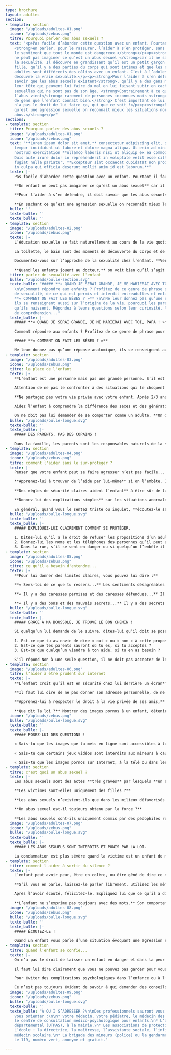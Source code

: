 ```yaml
---
type: brochure
layout: adultes
section:
- template: section
  image: "/uploads/adultes-01.png"
  icone: "/uploads/zebus.png"
  titre: Pourquoi parler des abus sexuels ?
  text: "<p>Pas facile d’aborder cette question avec un enfant. Pourtant il faut lui
    <strong>en parler, pour le rassurer, l’aider à s’en protéger, sans lui donner
    le sentiment que tout le monde est dangereux.</strong></p><p><strong>Un enfant
    ne peut pas imaginer ce qu’est un abus sexuel </strong>car il ne sait pas ce qu’est
    la sexualité. Il découvre en grandissant qu’il est un petit garçon ou une petite
    fille, qu’il y a des parties du corps qui sont intimes et que les câlins entre
    adultes sont différents des câlins avec un enfant. C’est à l’adolescence qu’il
    découvre la vraie sexualité.</p><p><strong>Pour l’aider à s’en défendre, il doit
    savoir que les abus sexuels existent</strong>, qu’il y a des gens malades dans
    leur tête qui peuvent lui faire du mal en lui faisant subir en cachette des caresses
    sexuelles qui ne sont pas de son âge. <strong>Contrairement à ce que l’on croit,
    l’abus vient</strong> rarement de personnes inconnues mais <strong>généralement
    de gens que l’enfant connaît bien.</strong> C’est important de lui expliquer qu’on
    n’a pas le droit de lui faire ça, qui que ce soit !</p><p><strong>En sachant ce
    qu’est une agression sexuelle on reconnaît mieux les situations normales et les
    abus.</strong></p>"
sections:
- template: section
  titre: Pourquoi parler des abus sexuels ?
  image: "/uploads/adultes-01.png"
  icone: "/uploads/zebus.png"
  text: "**Lorem ipsum dolor sit amet,** consectetur adipiscing elit, sed do eiusmod
    tempor incididunt ut labore et dolore magna aliqua. Ut enim ad minim veniam, quis
    nostrud exercitation **ullamco laboris nisi ut aliquip ex ea commodo consequat.**
    Duis aute irure dolor in reprehenderit in voluptate velit esse cillum dolore eu
    fugiat nulla pariatur. **Excepteur sint occaecat cupidatat non proident, sunt
    in culpa qui officia deserunt mollit anim id est laborum.**"
  texte: |-
    Pas facile d’aborder cette question avec un enfant. Pourtant il faut lui **en parler, pour le rassurer, l’aider à s’en protéger, sans lui donner le sentiment que tout le monde est dangereux.**

    **Un enfant ne peut pas imaginer ce qu’est un abus sexuel** car il ne sait pas ce qu’est la sexualité. Il découvre en grandissant qu’il est un petit garçon ou une petite fille, qu’il y a des parties du corps qui sont intimes et que les câlins entre adultes sont différents des câlins avec un enfant. C’est à l’adolescence qu’il découvre la vraie sexualité.

    **Pour l’aider à s’en défendre, il doit savoir que les abus sexuels existent,** qu’il y a des gens malades dans leur tête qui peuvent lui faire du mal en lui faisant subir en cachette des caresses sexuelles qui ne sont pas de son âge. **Contrairement à ce que l’on croit, l’abus vient** rarement de personnes inconnues mais **généralement de gens que l’enfant connaît bien.** C’est important de lui expliquer qu’on n’a pas le droit de lui faire ça, qui que ce soit !

    **En sachant ce qu’est une agression sexuelle on reconnaît mieux les situations normales et les abus.**
  bulle: ''
  texte-bulle: ''
  texte_bulle: ''
- template: section
  image: "/uploads/adultes-02.png"
  icone: "/uploads/zebus.png"
  texte: |-
    L’éducation sexuelle se fait naturellement au cours de la vie quotidienne. **Laissez-le poser des questions, demandez-lui ce qu’il imagine.**

    La toilette, le bain sont des moments de découverte du corps et de la différence des sexes. C’est normal qu’un enfant soit curieux, cela l’intéresse, **essayez de lui répondre sans gêne !** Expliquez-lui comment son corps fonctionne, que son corps lui appartient, qu’il a droit au respect et à la protection des adultes. Adaptez vos réponses à son âge.

    Documentez-vous sur l’approche de la sexualité chez l’enfant. **Vers 4/5 ans, expliquez-lui que son sexe est un endroit privé,** qu’il ne doit pas le montrer ou le toucher tout le temps, même si c’est agréable. On doit le laver tout seul et on ne s’en sert vraiment que quand on est grand et amoureux...

    **Quand les enfants jouent au docteur,** on voit bien qu’il s’agit d’une curiosité normale si l’ambiance est celle d’un jeu et s’il n’y a ni contrainte ni violence. **Il faut s’inquiéter si un enfant en force un autre et l’oblige à se déshabiller** en prétextant que c’est un jeu.
  titre: parler de sexualité avec l'enfant
  bulle: "/uploads/bulle-section.svg"
  texte-bulle: "##### **« QUAND JE SERAI GRANDE, JE ME MARIERAI AVEC TOI, PAPA ! »**
    \n\nComment répondre aux enfants ? Profitez de ce genre de phrase pour parler
    de sexualité, de ce qui est permis et interdit entreadultes et enfants. \n\n#####
    **« COMMENT ON FAIT LES BÉBÉS ? »** \n\nNe leur donnez pas qu’une réponse anatomique,
    ils se renseignent aussi sur l’origine de la vie, pourquoi les parents ont voulu
    qu’ils naissent. Répondez à leurs questions selon leur curiosité, leur niveau
    de compréhension..."
  texte_bulle: |-
    ##### **« QUAND JE SERAI GRANDE, JE ME MARIERAI AVEC TOI, PAPA ! »**

    Comment répondre aux enfants ? Profitez de ce genre de phrase pour parler de sexualité, de ce qui est permis et interdit entre adultes et enfants.

    ##### **« COMMENT ON FAIT LES BÉBÉS ? »**

    Ne leur donnez pas qu’une réponse anatomique, ils se renseignent aussi sur l’origine de la vie, pourquoi les parents ont voulu qu’ils naissent. Répondez à leurs questions selon leur curiosité, leur niveau de compréhension...
- template: section
  image: "/uploads/adultes-03.png"
  icone: "/uploads/zebus.png"
  titre: la place de l'enfant
  texte: |-
    **L’enfant est une personne mais pas une grande personne. S’il est curieux du monde des adultes il ne le comprend pas toujours.**

    Attention de ne pas le confronter à des situations qui le choquent : les disputes entre adultes, les images violentes, la nudité. Ça peut l’impressionner et lui faire peur.

    **Ne partagez pas votre vie privée avec votre enfant. Après 2/3 ans, ne vous montrez plus tout nu devant lui.**

    Aidez l’enfant à comprendre la différence des sexes et des générations. Vous pouvez lui parler de la nature, des âges de la vie, des personnes de sa famille : les papas, les mamans, les frères et sœurs, les grands-parents, les beaux-pères, les belles-mères, les demi-frères et les demi-sœurs... les plus jeunes, les plus grands, les ados et les bébés. Si chacun a sa place, l’enfant comprend que chaque âge a ses plaisirs : jouer, travailler à l’école, sortir avec ses copains, avoir un amoureux ou une amoureuse.

    On ne doit pas lui demander de se comporter comme un adulte. **On doit le respecter en tant qu’enfant. Ainsi, il pourra plus facilement savoir ce qui est normal et ce qui ne l’est pas.**
  bulle: "/uploads/bulle-longue.svg"
  texte-bulle: ''
  texte_bulle: |-
    ##### DES PARENTS, PAS DES COPAINS !

    Dans la famille, les parents sont les responsables naturels de la santé et de la sécurité de leur enfant. Ils transmettent les valeurs auxquelles ils croient. Ce sont des exemples pour l’enfant, dans leurs paroles et dans leurs comportements. C’est avec eux qu’il apprend le vivre-ensemble.
- template: section
  image: "/uploads/adultes-04.png"
  icone: "/uploads/zebus.png"
  titre: comment l'aider sans le sur-protéger ?
  texte: |-
    Penser que votre enfant peut se faire agresser n’est pas facile... mais **il aura moins peur s’il sait quoi faire.**

    **Apprenez-lui à trouver de l’aide par lui-même** si on l’embête. Il ne doit pas parler aux inconnus et il doit refuser de les suivre. Il doit oser en parler si quelqu’un veut toucher son sexe même si c’est quelqu’un qu’il connaît bien.

    **Des règles de sécurité claires aident l’enfant** à être sûr de lui et indépendant : il peut alors rester spontané et affectueux.

    **Donnez-lui des explications simples** sur les situations anormales ou dangereuses. Parlez-lui, par exemple, de la différence entre quelqu’un qui lui fait des caresses en secret et quelqu’un qui le prend dans ses bras devant tout lemonde. **Dites-lui qu’il peut dire " non " ou changer d’avis** si un jeu dérape, si ça va trop loin ou s’il a un doute.

    En général, quand vous le sentez triste ou inquiet, **écoutez-le sans reproche pour lui montrer votre confiance.** Intéressez-vous à son point de vue, à ce qu’il pense. **S’il n’a pas peur d’être grondé ou que l’on se moque de lui, il osera parler de ce qui le tracasse.**
  bulle: "/uploads/bulle-longue.svg"
  texte-bulle: ''
  texte_bulle: |-
    ##### EXPLIQUEZ-LUI CLAIREMENT COMMENT SE PROTÉGER.

    1. Dites-lui qu’il a le droit de refuser les propositions d’un adulte ou d’un grand même s’il le connaît bien, que ce n’est pas malpoli et que vous ne le  gronderez pas.
    2. Donnez-lui les noms et les téléphones des personnes qu’il peut appeler en cas de problème.
    3. Dans la rue, s’il se sent en danger ou si quelqu’un l’embête il peut trouver refuge dans le magasin le plus proche ou se faire accompagner par un copain.
- template: section
  image: "/uploads/adultes-05.png"
  icone: "/uploads/zebus.png"
  titre: ce qu'il a besoin d'entendre...
  texte: |-
    **Pour lui donner des limites claires, vous pouvez lui dire :**

    **« Sers-toi de ce que tu ressens...** Les sentiments désagréables ou bizarres t’avertissent que quelque chose ne va pas. Tu peux te fier à ce que tu ressens. Tu ne dois pas hésiter à te confier à des adultes jusqu’à ce qu’on te croie... »

    **« Il y a des caresses permises et des caresses défendues...** Il y a des caresses qui font plaisir et qui sont agréables mais il y en a d’autres qui sont bizarres, qui font peur. Les adultes n’ont pas le droit de passer la main sous tes vêtements et s’approcher de ton sexe, de toucher tes seins ou tes fesses ! »

    **« Il y a des bons et des mauvais secrets...** Il y a des secrets qu’on aime partager, et qu’on fait pour jouer. Les enfants ne devraient pas avoir des secrets lourds à porter. Si on t’impose un secret, qu’on te menace ou qu’on te fait du chantage, il faut que tu en parles à quelqu’un, même si tu avais promis de ne rien dire au début ! »
  bulle: "/uploads/bulle-longue.svg"
  texte-bulle: ''
  texte_bulle: |-
    ##### GRÂCE À MA BOUSSOLE, JE TROUVE LE BON CHEMIN !

    Si quelqu’un lui demande de le suivre, dites-lui qu’il doit se poser ces trois questions :

    1. Est-ce que tu as envie de dire « oui » ou « non » à cette proposition ?
    2. Est-ce que tes parents sauront où tu es, si tu acceptes ?
    3. Est-ce que quelqu’un viendra à ton aide, si tu en as besoin ?

    S’il répond Non à une seule question, il ne doit pas accepter de le suivre.
- template: section
  image: "/uploads/adultes-06.png"
  titre: l'aider à être prudent sur internet
  texte: |-
    **L’enfant croit qu’il est en sécurité chez lui derrière un écran** et qu’il connaît ceux avec qui il communique, mais il peut entrer en contact avec des gens malveillants. Expliquez-lui qu’il existe des pièges, des faux-amis, des arnaques, des images pornos et des pédophiles...

    **Il faut lui dire de ne pas donner son adresse personnelle, de ne pas accepter d’invitation secrète, qu’il ne doit pas accepter de se montrer nu devant un écran.** Il doit savoir que les textes et les images qu’il envoie, même en conversation privée, peuvent être filmés et récupérés pour se moquer de lui ou le racketter.

    **Apprenez-lui à respecter le droit à la vie privée de ses amis,** à ne pas diffuser leurs photos ou leurs paroles sans leur autorisation. Parlez avec lui de ses amis et contacts sur Internet. Dites-lui d’être prudent, de ne pas communiquer avec des gens qu’il ne connaît pas et de vous parler s’il y a un problème.

    **Que dit la loi ?** Montrer des images pornos à un enfant, détenir ou diffuser des images pédophiles impliquant des jeunes de moins de 18 ans est interdit et puni sévèrement.
  icone: "/uploads/zebus.png"
  bulle: "/uploads/bulle-longue.svg"
  texte-bulle: ''
  texte_bulle: |-
    ##### POSEZ-LUI DES QUESTIONS !

    « Sais-tu que les images que tu mets en ligne sont accessibles à tous et peuvent être utilisées contre toi ? »

    « Sais-tu que certains jeux vidéos sont interdits aux mineurs à cause de leurs contenus sexuels et qu’ils donnent l’exemple de la prostitution ? »

    « Sais-tu que les images pornos sur Internet, à la télé ou dans les jeux vidéos ne reflètent pas toujours la vraie sexualité ? »
- template: section
  titre: c'est quoi un abus sexuel ?
  texte: |-
    Les abus sexuels sont des actes **très graves** par lesquels **un adulte ou un plus grand,** pour son plaisir, **oblige un enfant à un acte sexuel qui n’est pas de son âge.** C’est un abus de pouvoir, c’est une agression. Les agressions sexuelles ou « abus sexuels » sont : l’exhibitionnisme, l’initiation sexuelle avec  des images pornos, les attouchements, le viol. Utiliser la nudité de l’enfant pour des images pédo-pornographiques ou prostituer des enfants pour de l’argent sont aussi des abus sexuels.

    **Les victimes sont-elles uniquement des filles ?**                                                 NON ! Les garçons aussi en sont victimes.

    **Les abus sexuels n’existent-ils que dans les milieux défavorisés ?**                  NON ! Toutes les classes sociales sont concernées.

    **Un abus sexuel est-il toujours obtenu par la force ?**                                         NON ! Il est très souvent obtenu par la séduction, des cadeaux, du chantage, le plus souvent en exigeant le secret.

    **Les abus sexuels sont-ils uniquement commis par des pédophiles rencontrés dans la rue ?**                                                                                                            NON ! Ces actes sont commis le plus souvent par des hommes proches de l’enfant, même parfois par des adolescents dans le cadre familial ou éducatif. On parle d’inceste pour les abus commis par un membre de la famille (par exemple : père, beau-père, frère, cousin, oncle, grand-père).
  image: "/uploads/adultes-07.png"
  icone: "/uploads/zebus.png"
  bulle: "/uploads/bulle-longue.svg"
  texte-bulle: ''
  texte_bulle: |-
    ##### LES ABUS SEXUELS SONT INTERDITS ET PUNIS PAR LA LOI.

    La condamnation est plus sévère quand la victime est un enfant de moins de 15 ans ou si l’agresseur est un parent ou un éducateur qui est une personne ayant autorité sur l’enfant. Pour un crime de viol elle peut aller jusqu’à 20 ans de prison et 150 000 euros d’amende. Pour les agresseurs ou les gens qui ressentent des pulsions pédophiles, il existe des consultations spécialisées pour se soigner.
- template: section
  titre: comment l aider à sortir du silence ?
  texte: |-
    L’enfant peut avoir peur, être en colère, ou être gêné de dire ce qui lui arrive. Parfois, il peut penser que c’est lui qui a fait quelque chose de mal. Montrez-lui que vous lui faites confiance, il se confiera plus facilement.

    **S’il vous en parle, laissez-le parler librement, utilisez les mêmes mots que lui.** Soyez attentif à l’ambiance de ce qu’il décrit.

    Après l’avoir écouté, félicitez-le. Expliquez lui que ce qu’il a dit est important et qu’il a bien fait d’en parler. Dites-lui que ce n’est pas de sa faute à lui. Ensuite rappelez-lui pourquoi les abus sexuels sont interdits par la loi, que vous êtes là pour l’aider et que les adultes sont là pour le protéger. Dans tous les cas, n’hésitez pas à écrire ce qu’il vous a dit pour vous en souvenir.

    **L’enfant ne s’exprime pas toujours avec des mots.** Son comportement peut être évocateur d’abus sexuels. **Ça peut être un changement brutal dans sa manière d’être** (il n’est plus propre, il dort mal, il n’a plus faim ou il mange trop, il est triste et se dévalorise...) **ou des conduites sexuelles et des mots trop crus qui ne sont pas de son âge.** Parfois, il n’en parle pas tout de suite mais, d’un seul coup et sans raison, il refuse d’aller chez des amis, un voisin ou quelqu’un de la famille. C’est sa façon à lui d’envoyer un signal.
  image: "/uploads/adultes-08.png"
  icone: "/uploads/zebus.png"
  bulle: "/uploads/bulle-longue.svg"
  texte-bulle: ''
  texte_bulle: |-
    ##### ÉCOUTEZ-LE !

    Quand un enfant vous parle d’une situation évoquant une agression sexuelle, il peut avoir du mal à vous parler des circonstances ou des personnes concernées. Écoutez-le sans le harceler de questions, sans chercher à avoir des détails tout de suite, sans paraître affolé.
- template: section
  titre: quand l'enfant se confie...
  texte: |-
    On n’a pas le droit de laisser un enfant en danger et dans la peur de parler ou la peur des représailles. **Si on sait qu’un enfant est en danger, on doit le signaler tout de suite pour que la situation s’arrête au plus vite.**

    Il faut lui dire clairement que vous ne pouvez pas garder pour vous des choses aussi graves. Dites-lui que vous allez veiller à ce que cela n’arrive plus pour qu’il soit en sécurité.

    Pour éviter des complications psychologiques dans l’enfance ou à l’âge adulte tout enfant victime d’agression sexuelle doit être vu rapidement par un médecin pour qu’il puisse l’examiner et voir comment il réagit à ce qu’il a subi.

    Ce n’est pas toujours évident de savoir à qui demander des conseils. Le plus compliqué est de faire le premier pas, surtout quand l’agresseur est quelqu’un de la famille. Inutile d’en parler à tout le monde pour respecter la pudeur de l’enfant mais osez en parler à quelqu’un de proche. Ça peut donner des pistes pour trouver de l’aide et vous réconforter... **ne vous découragez pas et surtout ne restez pas seul !**
  image: "/uploads/adultes-09.png"
  icone: "/uploads/zebus.png"
  bulle: "/uploads/bulle-longue.svg"
  texte-bulle: ''
  texte_bulle: "À QU I S’ADRESSER ?\n\nDes professionnels sauront vous écouter et
    vous orienter :\n\n* votre médecin, votre pédiatre, le médecin des urgences. \n*
    le centre de consultation médico-psychologique pour enfants.\n* L’antenne du conseil
    départemental (UTPAS), à la mairie.\n* Les associations de protections de l’enfance.\n*
    L’école : la directrice, la maîtresse, l’assistante sociale, l’infirmière et le
    médecin scolaire.\n* La brigade des mineurs (police) ou la gendarmerie nationale.\n*
    Le 119, numéro vert, anonyme et gratuit."

---
```

